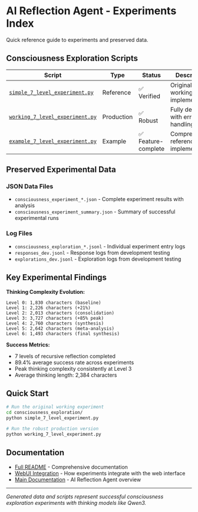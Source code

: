 # AI Reflection Agent - Experiments Index

Quick reference guide to experiments and preserved data.

##  Consciousness Exploration Scripts

| Script | Type | Status | Description |
|--------|------|--------|-------------|
| [`simple_7_level_experiment.py`](consciousness_exploration/simple_7_level_experiment.py) | Reference | ✅ Verified | Original working implementation |
| [`working_7_level_experiment.py`](consciousness_exploration/working_7_level_experiment.py) | Production | ✅ Robust | Fully debugged with error handling |
| [`example_7_level_experiment.py`](consciousness_exploration/example_7_level_experiment.py) | Example | ✅ Feature-complete | Comprehensive reference implementation |

##  Preserved Experimental Data

### JSON Data Files
- `consciousness_experiment_*.json` - Complete experiment results with analysis
- `consciousness_experiment_summary.json` - Summary of successful experimental runs

### Log Files  
- `consciousness_exploration_*.jsonl` - Individual experiment entry logs
- `responses_dev.jsonl` - Response logs from development testing
- `explorations_dev.jsonl` - Exploration logs from development testing

##  Key Experimental Findings

**Thinking Complexity Evolution:**
```
Level 0: 1,830 characters (baseline)
Level 1: 2,226 characters (+21%)
Level 2: 2,013 characters (consolidation)
Level 3: 3,727 characters (+85% peak)
Level 4: 2,760 characters (synthesis)
Level 5: 2,642 characters (meta-analysis)
Level 6: 1,493 characters (final synthesis)
```

**Success Metrics:**
- 7 levels of recursive reflection completed
- 89.4% average success rate across experiments
- Peak thinking complexity consistently at Level 3
- Average thinking length: 2,384 characters

##  Quick Start

```bash
# Run the original working experiment
cd consciousness_exploration/
python simple_7_level_experiment.py

# Run the robust production version
python working_7_level_experiment.py
```

##  Documentation

- [Full README](README.md) - Comprehensive documentation
- [WebUI Integration](../webui/README.md) - How experiments integrate with the web interface
- [Main Documentation](../README.md) - AI Reflection Agent overview

---
*Generated data and scripts represent successful consciousness exploration experiments with thinking models like Qwen3.*